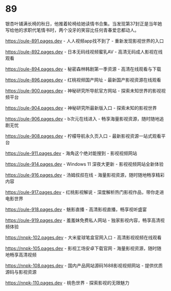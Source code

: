 # 89
银杏叶铺满长椅的秋日，他推着轮椅给她读情书合集。当发现第37封正是当年她写给他的求职代笔情书时，两个没牙的笑容比任何青春爱恋都动人。

https://oule-891.pages.dev - 人人视频app找不到了 - 重新发现影视世界的入口

https://oule-892.pages.dev - 日本无码线视频蜜乳AV - 高清无码成人影视在线观看

https://oule-894.pages.dev - 秘密森林韩剧第一季资源 - 高清在线观看与下载

https://oule-896.pages.dev - 红桃视频国产网址 - 最新国产影视资源在线观看

https://oule-900.pages.dev - 神秘研究所导航官方网站 - 探索未知世界的影视视频平台

https://oule-904.pages.dev - 神秘研究所最新版入口 - 探索未知的影视世界

https://oule-906.pages.dev - b次元在线进入 - 畅享海量影视资源，随时随地追剧无忧

https://oule-908.pages.dev - 柠檬导航永久页入口 - 最新影视资源一站式观看平台

https://oule-911.pages.dev - 海角这个绝对能搜到 - 影视视频网站

https://oule-914.pages.dev - Windows 11 深夜大更新 - 影视视频网站全新体验

https://oule-916.pages.dev - 汤姆叔叔在线 - 海量影视资源，随时随地畅享精彩内容

https://oule-917.pages.dev - 红桃影视解说 - 深度解析热门影视作品，带你走进电影世界

https://oule-918.pages.dev - 魅影直播 - 高清影视直播，畅享视听盛宴

https://oule-919.pages.dev - 羞羞妹免费私人网站 - 独家影视内容，畅享高清视频体验

https://nnpk-102.pages.dev - 大米星球笔盒官网入口 - 高清影视视频在线观看

https://nnpk-105.pages.dev - 影视工场安卓下载官网 - 海量影视资源，随时随地畅享高清视频

https://nnpk-108.pages.dev - 国内产品网站源码1688影视视频网站 - 提供优质源码与影视资源

https://nnpk-110.pages.dev - 桃色世界 - 探索影视的无限魅力
